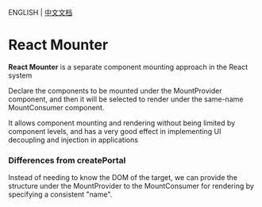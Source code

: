 ENGLISH | [中文文档](./README.CN.md)

# React Mounter
**React Mounter** is a separate component mounting approach in the React system

Declare the components to be mounted under the MountProvider component, and then it will be selected to render under the same-name MountConsumer component.

It allows component mounting and rendering without being limited by component levels, and has a very good effect in implementing UI decoupling and injection in applications

### Differences from createPortal
Instead of needing to know the DOM of the target, we can provide the structure under the MountProvider to the MountConsumer for rendering by specifying a consistent "name".